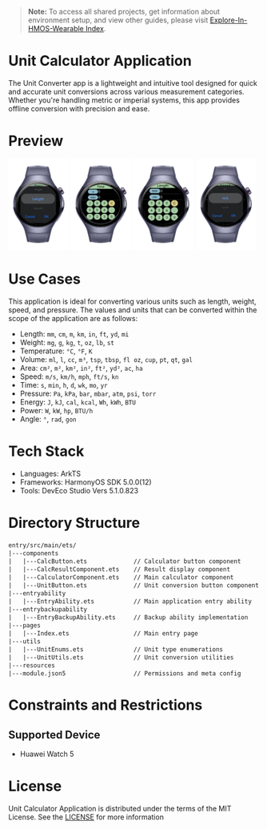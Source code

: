 > **Note:** To access all shared projects, get information about environment setup, and view other guides, please visit [Explore-In-HMOS-Wearable Index](https://github.com/Explore-In-HMOS-Wearable/hmos-index).

# Unit Calculator Application

The Unit Converter app is a lightweight and intuitive tool designed for quick and accurate unit conversions across
various measurement categories. Whether you're handling metric or imperial systems, this app provides offline conversion with precision and ease.

# Preview

<div>
    <img src="./screenshots/group1.png" width="24%"/>
    <img src="./screenshots/group2.png" width="24%"/>
    <img src="./screenshots/group3.png" width="24%"/>
    <img src="./screenshots/group4.png" width="24%"/>
</div>

# Use Cases
This application is ideal for converting various units such as length, weight, speed, and pressure. 
The values and units that can be converted within the scope of the application are as follows:
- Length: `mm`, `cm`, `m`, `km`, `in`, `ft`, `yd`, `mi`
- Weight: `mg`, `g`, `kg`, `t`, `oz`, `lb`, `st`
- Temperature: `°C`, `°F`, `K`
- Volume: `ml`, `l`, `cc`, `m³`, `tsp`, `tbsp`, `fl oz`, `cup`, `pt`, `qt`, `gal`
- Area: `cm²`, `m²`, `km²`, `in²`, `ft²`, `yd²`, `ac`, `ha`
- Speed: `m/s`, `km/h`, `mph`, `ft/s`, `kn`
- Time: `s`, `min`, `h`, `d`, `wk`, `mo`, `yr`
- Pressure: `Pa`, `kPa`, `bar`, `mbar`, `atm`, `psi`, `torr`
- Energy: `J`, `kJ`, `cal`, `kcal`, `Wh`, `kWh`, `BTU`
- Power: `W`, `kW`, `hp`, `BTU/h`
- Angle: `°`, `rad`, `gon`

# Tech Stack
- Languages: ArkTS
- Frameworks: HarmonyOS SDK 5.0.0(12)
- Tools: DevEco Studio Vers 5.1.0.823

# Directory Structure
```
entry/src/main/ets/
|---components
|   |---CalcButton.ets             // Calculator button component
|   |---CalcResultComponent.ets    // Result display component
|   |---CalculatorComponent.ets    // Main calculator component
|   |---UnitButton.ets             // Unit conversion button component
|---entryability
|   |---EntryAbility.ets           // Main application entry ability
|---entrybackupability
|   |---EntryBackupAbility.ets     // Backup ability implementation
|---pages
|   |---Index.ets                  // Main entry page
|---utils
|   |---UnitEnums.ets              // Unit type enumerations
|   |---UnitUtils.ets              // Unit conversion utilities
|---resources
|---module.json5                   // Permissions and meta config

```

# Constraints and Restrictions

## Supported Device
- Huawei Watch 5

# License
Unit Calculator Application is distributed under the terms of the MIT License. See the [LICENSE](./LICENSE) for more information